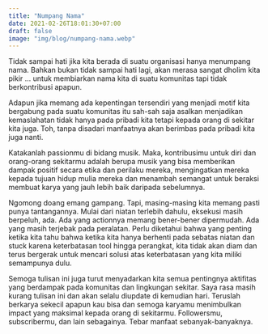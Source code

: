 ```yaml
---
title: "Numpang Nama"
date: 2021-02-26T18:01:30+07:00
draft: false
image: "img/blog/numpang-nama.webp"
---
```


Tidak sampai hati jika kita berada di suatu organisasi hanya menumpang nama. Bahkan bukan tidak sampai hati lagi, akan merasa sangat dholim kita pikir ... untuk membiarkan nama kita di suatu komunitas tapi tidak berkontribusi apapun. <!--more-->

Adapun jika memang ada kepentingan tersendiri yang menjadi motif kita bergabung pada suatu komunitas itu sah-sah saja asalkan menjadikan kemaslahatan tidak hanya pada pribadi kita tetapi kepada orang di sekitar kita juga. Toh, tanpa disadari manfaatnya akan berimbas pada pribadi kita juga nanti.

Katakanlah passionmu di bidang musik. Maka, kontribusimu untuk diri dan orang-orang sekitarmu adalah berupa musik yang bisa memberikan dampak positif secara etika dan perilaku mereka, mengingatkan mereka kepada tujuan hidup mulia mereka dan menambah semangat untuk beraksi membuat karya yang jauh lebih baik daripada sebelumnya.

Ngomong doang emang gampang. Tapi, masing-masing kita memang pasti punya tantangannya. Mulai dari niatan terlebih dahulu, eksekusi masih berpeluh, ada. Ada yang actionnya memang bener-bener dipermudah. Ada yang masih terjebak pada peralatan. Perlu diketahui bahwa yang penting ketika kita tahu bahwa ketika kita hanya berhenti pada sebatas niatan dan stuck karena keterbatasan tool hingga perangkat, kita tidak akan diam dan terus bergerak untuk mencari solusi atas keterbatasan yang kita miliki semampunya dulu.

Semoga tulisan ini juga turut menyadarkan kita semua pentingnya aktifitas yang berdampak pada komunitas dan lingkungan sekitar. Saya rasa masih kurang tulisan ini dan akan selalu diupdate di kemudian hari. Teruslah berkarya sekecil apapun kau bisa dan semoga karyamu menimbulkan impact yang maksimal kepada orang di sekitarmu. Followersmu, subscribermu, dan lain sebagainya. Tebar manfaat sebanyak-banyaknya.
